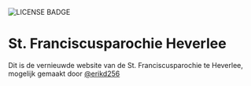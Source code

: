 ![LICENSE BADGE](https://img.shields.io/github/license/erikd256/stfranciscusheverlee?style=for-the-badge)

# St. Franciscusparochie Heverlee

Dit is de vernieuwde website van de St. Franciscusparochie te Heverlee, mogelijk gemaakt door [@erikd256](https://github.com/erikd256)